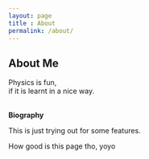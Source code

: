```yaml
---
layout: page
title : About
permalink: /about/
---
```


<h2>About Me</h2>
<p>Physics is fun,<br>if it is learnt in a nice way.</p>
<br>
<div class="manual-post">
  <div class="manual manual-title">
  <strong>Biography</strong>
  </div>
<p>  <div class="manual-content">

This is just trying out for some features. 

How good is this page tho,
yoyo

